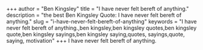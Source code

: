 +++
author = "Ben Kingsley"
title = "I have never felt bereft of anything."
description = "the best Ben Kingsley Quote: I have never felt bereft of anything."
slug = "i-have-never-felt-bereft-of-anything"
keywords = "I have never felt bereft of anything.,ben kingsley,ben kingsley quotes,ben kingsley quote,ben kingsley sayings,ben kingsley saying,quotes, sayings,quote, saying, motivation"
+++
I have never felt bereft of anything.
